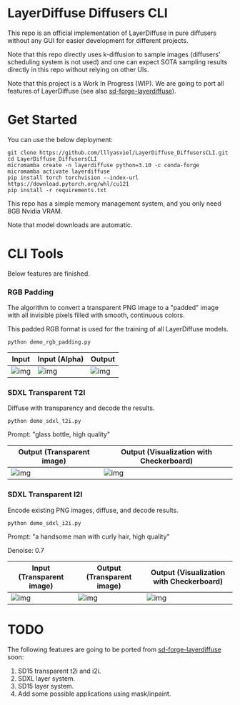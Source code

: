 # LayerDiffuse Diffusers CLI

This repo is an official implementation of LayerDiffuse in pure diffusers without any GUI for easier development for different projects.

Note that this repo directly uses k-diffusion to sample images (diffusers' scheduling system is not used) and one can expect SOTA sampling results directly in this repo without relying on other UIs.

Note that this project is a Work In Progress (WIP). We are going to port all features of LayerDiffuse (see also [sd-forge-layerdiffuse](https://github.com/layerdiffusion/sd-forge-layerdiffuse)).

# Get Started

You can use the below deployment:

    git clone https://github.com/lllyasviel/LayerDiffuse_DiffusersCLI.git
    cd LayerDiffuse_DiffusersCLI
    micromamba create -n layerdiffuse python=3.10 -c conda-forge
    micromamba activate layerdiffuse
    pip install torch torchvision --index-url https://download.pytorch.org/whl/cu121
    pip install -r requirements.txt

This repo has a simple memory management system, and you only need 8GB Nvidia VRAM.

Note that model downloads are automatic.

# CLI Tools

Below features are finished.

### RGB Padding

The algorithm to convert a transparent PNG image to a "padded" image with all invisible pixels filled with smooth, continuous colors.

This padded RGB format is used for the training of all LayerDiffuse models.

```
python demo_rgb_padding.py
```

| Input                          | Input (Alpha)                     | Output                              |
|--------------------------------|-----------------------------------|-------------------------------------|
| ![img](imgs/inputs/pad_ip.png) | ![img](imgs/inputs/pad_alpha.png) | ![img](imgs/outputs/padded_rgb.png) |

### SDXL Transparent T2I

Diffuse with transparency and decode the results.

```
python demo_sdxl_t2i.py
```

Prompt: "glass bottle, high quality"

| Output (Transparent image)                 | Output (Visualization with Checkerboard)     |
|--------------------------------------------|----------------------------------------------|
| ![img](imgs/outputs/t2i_0_transparent.png) | ![img](imgs/outputs/t2i_0_visualization.png) |

### SDXL Transparent I2I

Encode existing PNG images, diffuse, and decode results.

```
python demo_sdxl_i2i.py
```

Prompt: "a handsome man with curly hair, high quality"

Denoise: 0.7

| Input (Transparent image)          | Output (Transparent image)                 | Output (Visualization with Checkerboard)     |
|------------------------------------|--------------------------------------------|----------------------------------------------|
| ![img](imgs/inputs/causal_cut.png) | ![img](imgs/outputs/i2i_0_transparent.png) | ![img](imgs/outputs/i2i_0_visualization.png) |

# TODO

The following features are going to be ported from [sd-forge-layerdiffuse](https://github.com/layerdiffusion/sd-forge-layerdiffuse) soon:

1. SD15 transparent t2i and i2i.
2. SDXL layer system.
3. SD15 layer system.
4. Add some possible applications using mask/inpaint.
